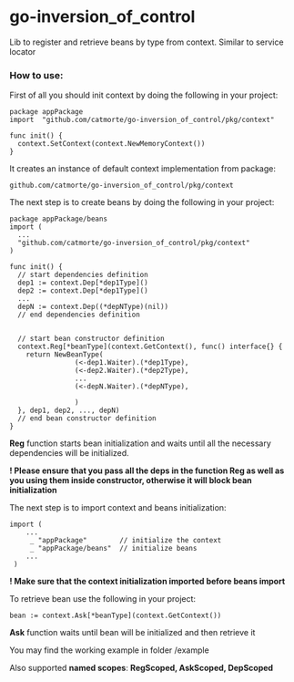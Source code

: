 # go-inversion_of_control

Lib to register and retrieve beans by type from context. Similar to service locator

### How to use:

First of all you should init context by doing the following in your project:

    package appPackage
    import 	"github.com/catmorte/go-inversion_of_control/pkg/context"
    
    func init() {
      context.SetContext(context.NewMemoryContext())
    }

It creates an instance of default context implementation from package:
 
    github.com/catmorte/go-inversion_of_control/pkg/context
    
The next step is to create beans by doing the following in your project:

    package appPackage/beans
    import (
      ...
      "github.com/catmorte/go-inversion_of_control/pkg/context"
    )
    
    func init() {
      // start dependencies definition
      dep1 := context.Dep[*dep1Type]()
      dep2 := context.Dep[*dep1Type]()
      ...
      depN := context.Dep((*depNType)(nil))
      // end dependencies definition


      // start bean constructor definition 
      context.Reg[*beanType](context.GetContext(), func() interface{} {
        return NewBeanType(
                    (<-dep1.Waiter).(*dep1Type),
                    (<-dep2.Waiter).(*dep2Type),
                    ...
                    (<-depN.Waiter).(*depNType),

        			)
      }, dep1, dep2, ..., depN)
      // end bean constructor definition 
    }
    
**Reg** function starts bean initialization and waits until all the necessary dependencies will be initialized.

**! Please ensure that you pass all the deps in the function Reg as well as you using them inside constructor, otherwise it will block bean initialization**

The next step is to import context and beans initialization:

    import (
        ...
         _ "appPackage"        // initialize the context
         _ "appPackage/beans"  // initialize beans
        ...
     )

**! Make sure that the context initialization imported before beans import**

To retrieve bean use the following in your project:

   	bean := context.Ask[*beanType](context.GetContext())

**Ask** function waits until bean will be initialized and then retrieve it

You may find the working example in folder /example

Also supported **named scopes**: **RegScoped, AskScoped, DepScoped**
    
